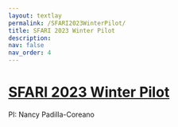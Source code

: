 ```yaml
---
layout: textlay
permalink: /SFARI2023WinterPilot/
title: SFARI 2023 Winter Pilot
description:
nav: false
nav_order: 4
---
```

# [SFARI 2023 Winter Pilot](https://www.sfari.org/2023/10/12/sfari-2023-winter-pilot-awardees-announced/)
PI: Nancy Padilla-Coreano

